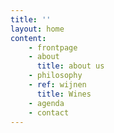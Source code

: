 ```yaml
---
title: ''
layout: home
content:
    - frontpage
    - about
      title: about us
    - philosophy
    - ref: wijnen
      title: Wines
    - agenda
    - contact
---
```

